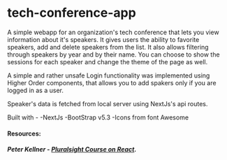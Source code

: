 # tech-conference-app

A simple webapp for an organization's tech conference that lets you view information about it's speakers. It gives users the ability to favorite speakers, add and delete speakers from the list. It also allows filtering through speakers by year and by their name. You can choose to show the sessions for each speaker and change the theme of the page as well.

A simple and rather unsafe Login functionality was implemented using Higher Order components, that allows you to add spakers only if you are logged in as a user.

Speaker's data is fetched from local server using NextJs's api routes.

Built with -
 -NextJs
 -BootStrap v5.3
 -Icons from font Awesome

#### Resources:
##### Peter Kellner - [Pluralsight Course on React](https://app.pluralsight.com/library/courses/react-components-designing/table-of-contents).
